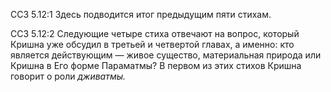 ССЗ 5.12:1	Здесь подводится итог предыдущим пяти стихам.

ССЗ 5.12:2	Следующие четыре стиха отвечают на вопрос, который Кришна уже обсудил в третьей и четвертой главах, а именно: кто является действующим — живое существо, материальная природа или Кришна в Его форме Параматмы? В первом из этих стихов Кришна говорит о роли _дживатмы._